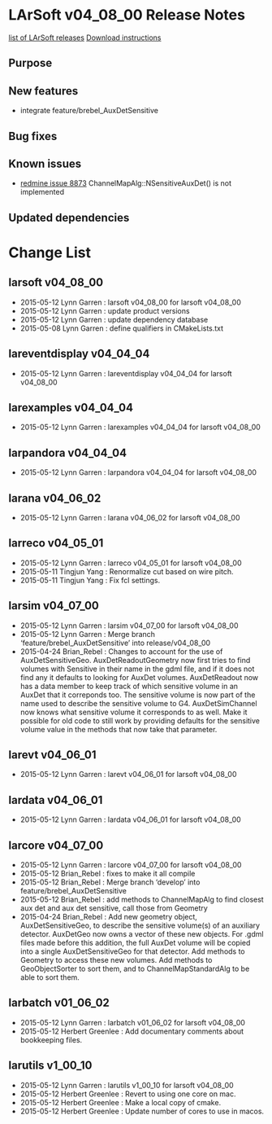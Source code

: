 LArSoft v04_08_00 Release Notes
======================================================================

[list of LArSoft releases](LArSoft_release_list)
[Download instructions](http://scisoft.fnal.gov/scisoft/bundles/larsoft/v04_08_00/larsoft-v04_08_00.html)

Purpose
--------------------

New features
------------------------------

-   integrate feature/brebel_AuxDetSensitive

Bug fixes
------------------------

Known issues
------------------------------

-   [redmine issue 8873](https://cdcvs.fnal.gov/redmine/issues/8873) ChannelMapAlg::NSensitiveAuxDet() is not implemented

Updated dependencies
----------------------------------------------

Change List
============================

larsoft v04_08_00
------------------------------------------

-   2015-05-12 Lynn Garren : larsoft v04_08_00 for larsoft v04_08_00
-   2015-05-12 Lynn Garren : update product versions
-   2015-05-12 Lynn Garren : update dependency database
-   2015-05-08 Lynn Garren : define qualifiers in CMakeLists.txt

lareventdisplay v04_04_04
----------------------------------------------------------

-   2015-05-12 Lynn Garren : lareventdisplay v04_04_04 for larsoft v04_08_00

larexamples v04_04_04
--------------------------------------------------

-   2015-05-12 Lynn Garren : larexamples v04_04_04 for larsoft v04_08_00

larpandora v04_04_04
------------------------------------------------

-   2015-05-12 Lynn Garren : larpandora v04_04_04 for larsoft v04_08_00

larana v04_06_02
----------------------------------------

-   2015-05-12 Lynn Garren : larana v04_06_02 for larsoft v04_08_00

larreco v04_05_01
------------------------------------------

-   2015-05-12 Lynn Garren : larreco v04_05_01 for larsoft v04_08_00
-   2015-05-11 Tingjun Yang : Renormalize cut based on wire pitch.
-   2015-05-11 Tingjun Yang : Fix fcl settings.

larsim v04_07_00
----------------------------------------

-   2015-05-12 Lynn Garren : larsim v04_07_00 for larsoft v04_08_00
-   2015-05-12 Lynn Garren : Merge branch ‘feature/brebel_AuxDetSensitive’ into release/v04_08_00
-   2015-04-24 Brian_Rebel : Changes to account for the use of AuxDetSensitiveGeo. AuxDetReadoutGeometry now first tries to find volumes with Sensitive in their name in the gdml file, and if it does not find any it defaults to looking for AuxDet volumes. AuxDetReadout now has a data member to keep track of which sensitive volume in an AuxDet that it correponds too. The sensitive volume is now part of the name used to describe the sensitive volume to G4. AuxDetSimChannel now knows what sensitive volume it corresponds to as well. Make it possible for old code to still work by providing defaults for the sensitive volume value in the methods that now take that parameter.

larevt v04_06_01
----------------------------------------

-   2015-05-12 Lynn Garren : larevt v04_06_01 for larsoft v04_08_00

lardata v04_06_01
------------------------------------------

-   2015-05-12 Lynn Garren : lardata v04_06_01 for larsoft v04_08_00

larcore v04_07_00
------------------------------------------

-   2015-05-12 Lynn Garren : larcore v04_07_00 for larsoft v04_08_00
-   2015-05-12 Brian_Rebel : fixes to make it all compile
-   2015-05-12 Brian_Rebel : Merge branch ‘develop’ into feature/brebel_AuxDetSensitive
-   2015-05-12 Brian_Rebel : add methods to ChannelMapAlg to find closest aux det and aux det sensitive, call those from Geometry
-   2015-04-24 Brian_Rebel : Add new geometry object, AuxDetSensitiveGeo, to describe the sensitive volume(s) of an auxiliary detector. AuxDetGeo now owns a vector of these new objects. For .gdml files made before this addition, the full AuxDet volume will be copied into a single AuxDetSensitiveGeo for that detector. Add methods to Geometry to access these new volumes. Add methods to GeoObjectSorter to sort them, and to ChannelMapStandardAlg to be able to sort them.

larbatch v01_06_02
--------------------------------------------

-   2015-05-12 Lynn Garren : larbatch v01_06_02 for larsoft v04_08_00
-   2015-05-12 Herbert Greenlee : Add documentary comments about bookkeeping files.

larutils v1_00_10
------------------------------------------

-   2015-05-12 Lynn Garren : larutils v1_00_10 for larsoft v04_08_00
-   2015-05-12 Herbert Greenlee : Revert to using one core on mac.
-   2015-05-12 Herbert Greenlee : Make a local copy of cmake.
-   2015-05-12 Herbert Greenlee : Update number of cores to use in macos.
